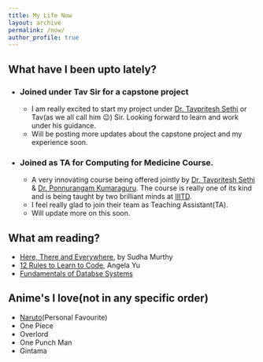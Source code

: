```yaml
---
title: My Life Now
layout: archive
permalink: /now/
author_profile: true
---
```


## What have I been upto lately?
 
- ### Joined under Tav Sir for a capstone project
	- I am really excited to start my project under [Dr. Tavpritesh Sethi](https://www.iiitd.ac.in/tavpritesh) or Tav(as we all call him 😉) Sir. Looking forward to learn and work under his guidance. 
	- Will be posting more updates about the capstone project and my experience soon.

- ### Joined as TA for Computing for Medicine Course.
	- A very innovating course being offered jointly by [Dr. Tavpritesh Sethi](https://www.iiitd.ac.in/tavpritesh) & [Dr. Ponnurangam Kumaraguru](https://www.iiitd.ac.in/pk). The course is really one of its kind and is being taught by two brilliant minds at [IIITD](https://www.iiitd.ac.in/). 
	- I feel really glad to join their team as Teaching Assistant(TA).
	- Will update more on this soon.

## What am reading?

- [Here, There and Everywhere](https://www.amazon.in/Here-There-Everywhere-Best-Loved-Stories/dp/0143444344), by Sudha Murthy
- [12 Rules to Learn to Code](https://www.appbrewery.co/p/12-rules-to-learn-to-code), Angela Yu
- [Fundamentals of Databse Systems](http://www.mim.ac.mw/books/Elmasri-Navathe-Fundamentals-of-Database-Systems-5th-Editi.pdf)

## Anime's I love(not in any specific order)

- [Naruto](https://www.viz.com/naruto)(Personal Favourite) 
- One Piece
- Overlord
- One Punch Man
- Gintama